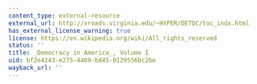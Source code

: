 ```yaml
---
content_type: external-resource
external_url: http://xroads.virginia.edu/~HYPER/DETOC/toc_indx.html
has_external_license_warning: true
license: https://en.wikipedia.org/wiki/All_rights_reserved
status: ''
title: _Democracy in America_, Volume I
uid: bf2e4243-e275-4469-bd45-0129556bc2be
wayback_url: ''
---
```

